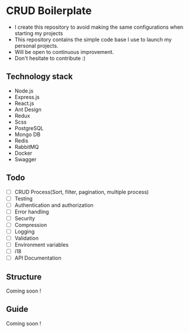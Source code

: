 # CRUD Boilerplate

 - I create this repository to avoid making the same configurations when starting my projects
 - This repository contains the simple code base I use to launch my personal projects.
 - Will be open to continuous improvement.
 -  Don't hesitate to contribute :)

## Technology stack

- Node.js
- Express.js
- React.js
- Ant Design
- Redux
- Scss
- PostgreSQL
- Mongo DB
- Redis
- RabbitMQ
- Docker
- Swagger

## Todo

- [ ] CRUD Process(Sort, filter, pagination, multiple process)
- [ ] Testing
- [ ] Authentication and authorization
- [ ] Error handling
- [ ] Security
- [ ] Compression
- [ ] Logging
- [ ] Validation
- [ ] Environment variables
- [ ] i18
- [ ] API Documentation

## Structure
Coming soon !

## Guide
Coming soon !
